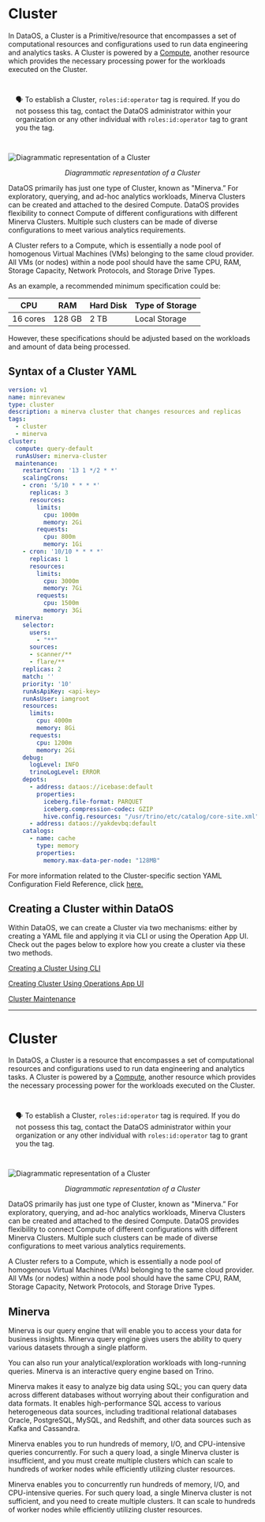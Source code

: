 # Cluster

In DataOS, a Cluster is a Primitive/resource that encompasses a set of computational resources and configurations used to run data engineering and analytics tasks. A Cluster is powered by a [Compute](./compute.md), another resource which provides the necessary processing power for the workloads executed on the Cluster.

<aside style="padding:15px; border-radius:5px;">

🗣️ To establish a Cluster, `roles:id:operator` tag is required. If you do not possess this tag, contact the DataOS administrator within your organization or any other individual with `roles:id:operator` tag to grant you the tag.

</aside>

![Diagrammatic representation of a Cluster ](./cluster/add_a_heading.svg)

<center><i>Diagrammatic representation of a Cluster</i></center>

DataOS primarily has just one type of Cluster, known as "Minerva.” For exploratory, querying, and ad-hoc analytics workloads, Minerva Clusters can be created and attached to the desired Compute. DataOS provides flexibility to connect Compute of different configurations with different Minerva Clusters. Multiple such clusters can be made of diverse configurations to meet various analytics requirements.

A Cluster refers to a Compute, which is essentially a node pool of homogenous Virtual Machines (VMs) belonging to the same cloud provider. All VMs (or nodes) within a node pool should have the same CPU, RAM, Storage Capacity, Network Protocols, and Storage Drive Types. 

As an example, a recommended minimum specification could be:

<center>

| CPU | RAM | Hard Disk | Type of Storage |
| --- | --- | --- | --- |
| 16 cores | 128 GB | 2 TB | Local Storage |

</center>

However, these specifications should be adjusted based on the workloads and amount of data being processed. 

## Syntax of a Cluster YAML

```yaml
version: v1 
name: minrevanew 
type: cluster 
description: a minerva cluster that changes resources and replicas 
tags: 
  - cluster
  - minerva
cluster: 
  compute: query-default 
  runAsUser: minerva-cluster 
  maintenance: 
    restartCron: '13 1 */2 * *' 
    scalingCrons: 
    - cron: '5/10 * * * *' 
      replicas: 3 
      resources: 
        limits: 
          cpu: 1000m 
          memory: 2Gi 
        requests: 
          cpu: 800m 
          memory: 1Gi 
    - cron: '10/10 * * * *' 
      replicas: 1 
      resources: 
        limits: 
          cpu: 3000m 
          memory: 7Gi 
        requests: 
          cpu: 1500m 
          memory: 3Gi 
  minerva: 
    selector: 
      users: 
        - "**"
      sources: 
      - scanner/**
      - flare/**
    replicas: 2 
    match: '' 
    priority: '10' 
    runAsApiKey: <api-key> 
    runAsUser: iamgroot 
    resources: 
      limits: 
        cpu: 4000m 
        memory: 8Gi 
      requests: 
        cpu: 1200m 
        memory: 2Gi 
    debug: 
      logLevel: INFO 
      trinoLogLevel: ERROR 
    depots: 
      - address: dataos://icebase:default 
        properties: 
          iceberg.file-format: PARQUET 
          iceberg.compression-codec: GZIP 
          hive.config.resources: "/usr/trino/etc/catalog/core-site.xml" 
      - address: dataos://yakdevbq:default 
    catalogs: 
      - name: cache 
        type: memory 
        properties: 
          memory.max-data-per-node: "128MB" 
```

For more information related to the Cluster-specific section YAML Configuration Field Reference, click [here.](./cluster/cluster_yaml_configuration_field_reference.md)

## Creating a Cluster within DataOS

Within DataOS, we can create a Cluster via two mechanisms: either by creating a YAML file and applying it via CLI or using the Operation App UI. Check out the pages below to explore how you create a cluster via these two methods.

[Creating a Cluster Using CLI ](./cluster/creating_a_cluster_using_cli.md)

[Creating Cluster Using Operations App UI ](./cluster/creating_cluster_using_operations_app_ui.md)

[Cluster Maintenance ](./cluster/cluster_maintenance.md)

---

# Cluster

In DataOS, a Cluster is a resource that encompasses a set of computational resources and configurations used to run data engineering and analytics tasks. A Cluster is powered by a [Compute](./compute.md), another resource which provides the necessary processing power for the workloads executed on the Cluster.

<aside style="padding:15px; border-radius:5px;">

🗣️ To establish a Cluster, `roles:id:operator` tag is required. If you do not possess this tag, contact the DataOS administrator within your organization or any other individual with `roles:id:operator` tag to grant you the tag.

</aside>

![Diagrammatic representation of a Cluster ](./cluster/add_a_heading.svg)

<center><i>Diagrammatic representation of a Cluster</i></center>

DataOS primarily has just one type of Cluster, known as "Minerva.” For exploratory, querying, and ad-hoc analytics workloads, Minerva Clusters can be created and attached to the desired Compute. DataOS provides flexibility to connect Compute of different configurations with different Minerva Clusters. Multiple such clusters can be made of diverse configurations to meet various analytics requirements.

A Cluster refers to a Compute, which is essentially a node pool of homogenous Virtual Machines (VMs) belonging to the same cloud provider. All VMs (or nodes) within a node pool should have the same CPU, RAM, Storage Capacity, Network Protocols, and Storage Drive Types.

## Minerva

Minerva is our query engine that will enable you to access your data for business insights. Minerva query engine gives users the ability to query various datasets through a single platform.

You can also run your analytical/exploration workloads with long-running queries. Minerva is an interactive query engine based on Trino.

Minerva makes it easy to analyze big data using SQL; you can query data across different databases without worrying about their configuration and data formats. It enables high-performance SQL access to various heterogeneous data sources, including traditional relational databases Oracle, PostgreSQL, MySQL, and Redshift, and other data sources such as Kafka and Cassandra.

Minerva enables you to run hundreds of memory, I/O, and CPU-intensive queries concurrently. For such a query load, a single Minerva cluster is insufficient, and you must create multiple clusters which can scale to hundreds of worker nodes while efficiently utilizing cluster resources.

Minerva enables you to concurrently run hundreds of memory, I/O, and CPU-intensive queries. For such query load, a single Minerva cluster is not sufficient, and you need to create multiple clusters. It can scale to hundreds of worker nodes while efficiently utilizing cluster resources.